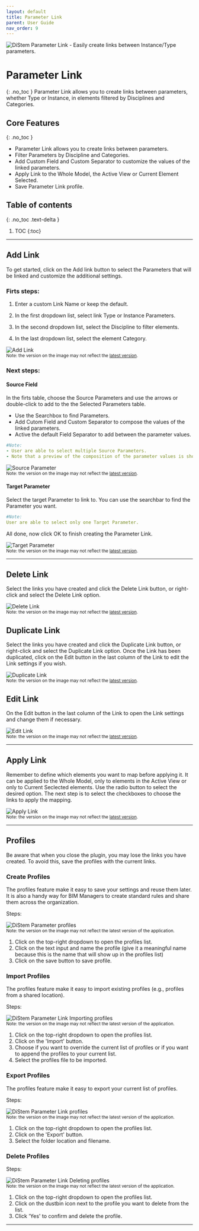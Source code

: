 ```yaml
---
layout: default
title: Parameter Link
parent: User Guide
nav_order: 9
---
```


![DiStem Parameter Link - Easily create links between Instance/Type parameters.](../../)  


# Parameter Link
{: .no_toc }
Parameter Link allows you to create links between parameters, whether Type or Instance, in elements filtered by Disciplines and Categories. 

## Core Features
{: .no_toc }
- Parameter Link allows you to create links between parameters.
- Filter Parameters by Discipline and Categories.
- Add Custom Field and Custom Separator to customize the values of the linked parameters.
- Apply Link to the Whole Model, the Active View or Current Element Selected.
- Save Parameter Link profile.

## Table of contents
{: .no_toc .text-delta }

1. TOC
{:toc}

---

## Add Link

To get started, click on the Add link button to select the Parameters that will be linked and customize the additional settings.

### Firts steps:

1. Enter a custom Link Name or keep the default.

2. In the first dropdown list, select link Type or Instance Parameters.

3. In the second dropdown list, select the Discipline to filter elements.

4. In the last dropdown list, select the element Category.

![Add Link](../../)  
<sub>Note: the version on the image may not reflect the [latest version](https://diroots.com/revit-plugins/distem-bundle-for-autodesk-revit/).</sub>

### Next steps:

#### Source Field

In the firts table, choose the Source Parameters and use the arrows or double-click to add to the the Selected Parameters table.

- Use the Searchbox to find Parameters.
- Add Cutom Field and Custom Separator to compose the values of the linked parameters.
- Active the default Field Separator to add between the parameter values.

```yaml
#Note:
- User are able to select multiple Source Parameters.
- Note that a preview of the composition of the parameter values is shown below the table of selected parameters.
```

![Source Parameter](../../)  
<sub>Note: the version on the image may not reflect the [latest version](https://diroots.com/revit-plugins/distem-bundle-for-autodesk-revit/).</sub>

#### Target Parameter

Select the target Parameter to link to. You can use the searchbar to find the Parameter you want.

```yaml
#Note:
User are able to select only one Target Parameter.
```

All done, now click OK to finish creating the Parameter Link.

![Target Parameter](../../)  
<sub>Note: the version on the image may not reflect the [latest version](https://diroots.com/revit-plugins/distem-bundle-for-autodesk-revit/).</sub>

---

## Delete Link

Select the links you have created and click the Delete Link button, or right-click and select the Delete Link option.

![Delete Link](../../)  
<sub>Note: the version on the image may not reflect the [latest version](https://diroots.com/revit-plugins/distem-bundle-for-autodesk-revit/).</sub>

## Duplicate Link

Select the links you have created and click the Duplicate Link button, or right-click and select the Duplicate Link option.
Once the Link has been duplicated, click on the Edit button in the last column of the Link to edit the Link settings if you wish.

![Duplicate Link](../../)  
<sub>Note: the version on the image may not reflect the [latest version](https://diroots.com/revit-plugins/distem-bundle-for-autodesk-revit/).</sub>

## Edit Link

On the Edit button in the last column of the Link to open the Link settings and change them if necessary.

![Edit Link](../../)  
<sub>Note: the version on the image may not reflect the [latest version](https://diroots.com/revit-plugins/distem-bundle-for-autodesk-revit/).</sub>

---

## Apply Link

Remember to define which elements you want to map before applying it. It can be applied to the Whole Model, only to elements in the Active View or only to Current Seclected elements. Use the radio button to select the desired option.
The next step is to select the checkboxes to choose the links to apply the mapping.

![Apply Link](../../)  
<sub>Note: the version on the image may not reflect the [latest version](https://diroots.com/revit-plugins/distem-bundle-for-autodesk-revit/).</sub>

---

## Profiles

Be aware that when you close the plugin, you may lose the links you have created. To avoid this, save the profiles with the current links.

### Create Profiles

The profiles feature make it easy to save your settings and reuse them later. It is also a handy way for BIM Managers to create standard rules and share them across the organization.

Steps:

![DiStem Parameter profiles](../../)  
<sub>Note: the version on the image may not reflect the latest version of the application.</sub>

1. Click on the top-right dropdown to open the profiles list.
2. Click on the text input and name the profile (give it a meaningful name because this is the name that will show up in the profiles list)
3. Click on the save button to save profile.

### Import Profiles

The profiles feature make it easy to import existing profiles (e.g., profiles from a shared location).

Steps:

![DiStem Parameter Link Importing profiles](../../)  
<sub>Note: the version on the image may not reflect the latest version of the application.</sub>

1. Click on the top-right dropdown to open the profiles list.
2. Click on the 'Import' button.
3. Choose if you want to override the current list of profiles or if you want to append the profiles to your current list. 
4. Select the profiles file to be imported.

### Export Profiles

The profiles feature make it easy to export your current list of profiles.

Steps:

![DiStem Parameter Link profiles](../../assets/images/ParameterExtractor/Parameter-Extractor-Export-Profiles.png)  
<sub>Note: the version on the image may not reflect the latest version of the application.</sub>

1. Click on the top-right dropdown to open the profiles list.
2. Click on the 'Export' button.
3. Select the folder location and filename. 

### Delete Profiles

Steps:

![DiStem Parameter Link Deleting profiles](../../assets/images/ParameterExtractor/Parameter-Extractor-Delete-Profiles.png)  
<sub>Note: the version on the image may not reflect the latest version of the application.</sub>

1. Click on the top-right dropdown to open the profiles list.
2. Click on the dustbin icon next to the profile you want to delete from the list.
3. Click 'Yes' to confirm and delete the profile.

---